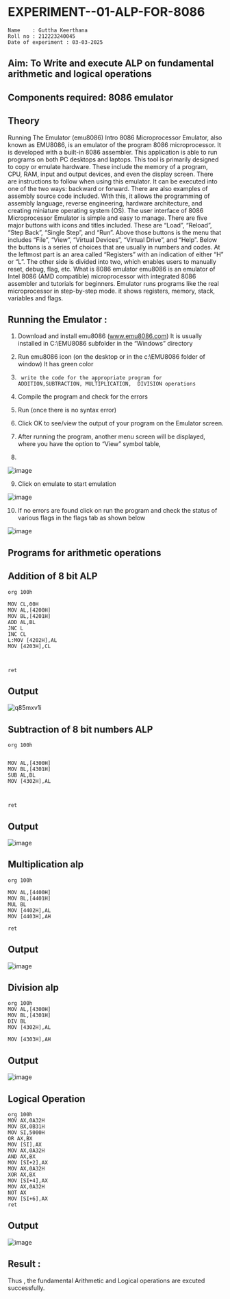 # EXPERIMENT--01-ALP-FOR-8086
```
Name    : Guttha Keerthana
Roll no : 212223240045
Date of experiment : 03-03-2025
```




## Aim: To Write and execute ALP on fundamental arithmetic and logical operations
## Components required: 8086  emulator 
## Theory 
Running The Emulator (emu8086) Intro 8086 Microprocessor Emulator, also known as EMU8086, is an emulator of the program 8086 microprocessor. It is developed with a built-in 8086 assembler. This application is able to run programs on both PC desktops and laptops. This tool is primarily designed to copy or emulate hardware. These include the memory of a program, CPU, RAM, input and output devices, and even the display screen. There are instructions to follow when using this emulator. It can be executed into one of the two ways: backward or forward. There are also examples of assembly source code included. With this, it allows the programming of assembly language, reverse engineering, hardware architecture, and creating miniature operating system (OS). The user interface of 8086 Microprocessor Emulator is simple and easy to manage. There are five major buttons with icons and titles included. These are “Load”, “Reload”, “Step Back”, “Single Step”, and “Run”. Above those buttons is the menu that includes “File”, “View”, “Virtual Devices”, “Virtual Drive”, and “Help”. Below the buttons is a series of choices that are usually in numbers and codes. At the leftmost part is an area called “Registers” with an indication of either “H” or “L”. The other side is divided into two, which enables users to manually reset, debug, flag, etc. What is 8086 emulator emu8086 is an emulator of Intel 8086 (AMD compatible) microprocessor with integrated 8086 assembler and tutorials for beginners. Emulator runs programs like the real microprocessor in step-by-step mode. it shows registers, memory, stack, variables and flags.


 ## Running the Emulator :
1.	Download and install emu8086 (www.emu8086.com) It is usually installed in C:\EMU8086 subfolder in the “Windows” directory
2.	  Run  emu8086 icon (on the desktop or in the c:\EMU8086 folder of window) It has green color 
 
 
3.		write the code for the appropriate program for ADDITION,SUBTRACTION, MULTIPLICATION,  DIVISION operations 

4.	 Compile the program and check for the errors 
5.	Run (once there is no syntax error) 

6.	Click OK to see/view the output of your program on the Emulator screen. 


7.	After running the program, another menu screen will be displayed, where you have the option to “View” symbol table,
8.	 


![image](https://user-images.githubusercontent.com/36288975/189273263-d65baae9-4b8f-4723-afb3-c0ffa4052b04.png)











9.	Click on emulate to start emulation 








![image](https://user-images.githubusercontent.com/36288975/189273273-9bb36ec1-e2e8-4892-8d35-37707332bfdc.png)








10.	If no errors are found click on run the program and check the status of various flags in the flags tab as shown below 






![image](https://user-images.githubusercontent.com/36288975/189273277-113a2a33-4a40-4ff8-95a5-ecd3a1f504fe.png)







## Programs for arithmetic  operations

## Addition  of 8 bit ALP 
```
org 100h

MOV CL,00H
MOV AL,[4200H]
MOV BL,[4201H]
ADD AL,BL
JNC L
INC CL
L:MOV [4202H],AL
MOV [4203H],CL



ret

```

## Output 
![q85mxv1i](https://github.com/user-attachments/assets/eb3191d4-9a2d-4d06-941c-2f992a61b5e7)



 
## Subtraction   of 8 bit numbers  ALP 
```
org 100h


MOV AL,[4300H]
MOV BL,[4301H]
SUB AL,BL
MOV [4302H],AL



ret
```
 
## Output  
![image](https://github.com/user-attachments/assets/cb01bc44-0515-44af-86fb-d76460b17d7e)


## Multiplication alp 
```
org 100h

MOV AL,[4400H]
MOV BL,[4401H]
MUL BL
MOV [4402H],AL
MOV [4403H],AH

ret
```


 ## Output  
 ![image](https://github.com/user-attachments/assets/a4ab1965-cf44-4fe3-ba7f-109291ce0de3)



## Division alp 
```
org 100h
MOV AL,[4300H]
MOV BL,[4301H]
DIV BL
MOV [4302H],AL

MOV [4303H],AH
```

## Output  
![image](https://github.com/user-attachments/assets/f491aba6-6c60-4002-837d-e5b495b32797)

## Logical Operation
```
org 100h
MOV AX,0A32H
MOV BX,0B31H
MOV SI,5000H
OR AX,BX
MOV [SI],AX
MOV AX,0A32H
AND AX,BX
MOV [SI+2],AX
MOV AX,0A32H
XOR AX,BX
MOV [SI+4],AX
MOV AX,0A32H
NOT AX
MOV [SI+6],AX
ret
```
## Output
![image](https://github.com/user-attachments/assets/4cea140e-11c7-4bb1-9478-65e61cfadf18)




## Result :
 

Thus , the fundamental Arithmetic and Logical operations are excuted successfully.






